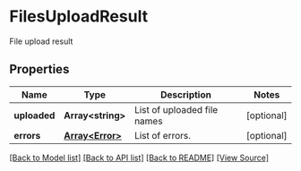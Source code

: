 ﻿# FilesUploadResult
File upload result

## Properties
Name | Type | Description | Notes
------------ | ------------- | ------------- | -------------
**uploaded** | **Array&lt;string&gt;** | List of uploaded file names | [optional]
**errors** | [**Array&lt;Error&gt;**](Error.md) | List of errors. | [optional]

[[Back to Model list]](../README.md#documentation-for-models) [[Back to API list]](../README.md#documentation-for-api-endpoints) [[Back to README]](../README.md) [[View Source]](../src/models/filesUploadResult.ts)


